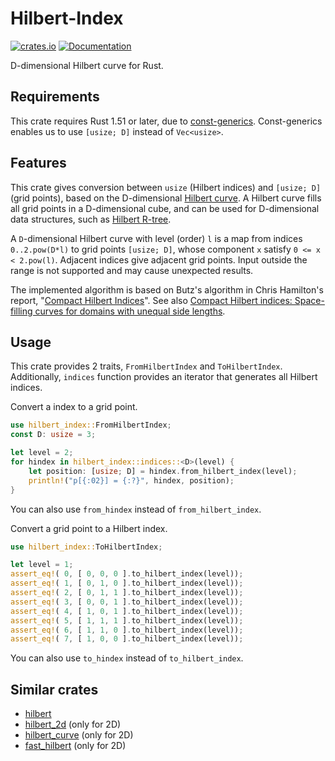 # Hilbert-Index

[![crates.io](https://img.shields.io/crates/v/hilbert_index?label=latest)](https://crates.io/crates/hilbert_index)
[![Documentation](https://docs.rs/hilbert_index/badge.svg)](https://docs.rs/hilbert_index/)

D-dimensional Hilbert curve for Rust.


## Requirements

This crate requires Rust 1.51 or later, due to [const-generics](https://rust-lang.github.io/rfcs/2000-const-generics.html).
Const-generics enables us to use `[usize; D]` instead of `Vec<usize>`.


## Features

This crate gives conversion between `usize` (Hilbert indices) and `[usize; D]` (grid points), 
based on the D-dimensional [Hilbert curve](https://en.wikipedia.org/wiki/Hilbert_curve). 
A Hilbert curve fills all grid points in a D-dimensional cube,
and can be used for D-dimensional data structures, such as [Hilbert R-tree](https://en.wikipedia.org/wiki/Hilbert_R-tree).

A `D`-dimensional Hilbert curve with level (order) `l` is a map from indices `0..2.pow(D*l)` to grid points `[usize; D]`,
whose component `x` satisfy `0 <= x < 2.pow(l)`.
Adjacent indices give adjacent grid points.
Input outside the range is not supported and may cause unexpected results.

The implemented algorithm is based on Butz's algorithm in Chris Hamilton's report, 
"[Compact Hilbert Indices](https://citeseerx.ist.psu.edu/viewdoc/download?doi=10.1.1.133.7490&rep=rep1&type=pdf)".
See also [Compact Hilbert indices: Space-filling curves for domains with unequal side lengths](https://doi.org/10.1016/j.ipl.2007.08.034).


## Usage

This crate provides 2 traits, `FromHilbertIndex` and `ToHilbertIndex`.
Additionally, `indices` function provides an iterator that generates all Hilbert indices.

Convert a index to a grid point.

```rust
use hilbert_index::FromHilbertIndex;
const D: usize = 3;

let level = 2;
for hindex in hilbert_index::indices::<D>(level) {
    let position: [usize; D] = hindex.from_hilbert_index(level);
    println!("p[{:02}] = {:?}", hindex, position);
}
```

You can also use `from_hindex` instead of `from_hilbert_index`.


Convert a grid point to a Hilbert index.

```rust
use hilbert_index::ToHilbertIndex;

let level = 1;
assert_eq!( 0, [ 0, 0, 0 ].to_hilbert_index(level));
assert_eq!( 1, [ 0, 1, 0 ].to_hilbert_index(level));
assert_eq!( 2, [ 0, 1, 1 ].to_hilbert_index(level));
assert_eq!( 3, [ 0, 0, 1 ].to_hilbert_index(level));
assert_eq!( 4, [ 1, 0, 1 ].to_hilbert_index(level));
assert_eq!( 5, [ 1, 1, 1 ].to_hilbert_index(level));
assert_eq!( 6, [ 1, 1, 0 ].to_hilbert_index(level));
assert_eq!( 7, [ 1, 0, 0 ].to_hilbert_index(level));
```

You can also use `to_hindex` instead of `to_hilbert_index`.


## Similar crates

* [hilbert](https://crates.io/crates/hilbert)
* [hilbert_2d](https://crates.io/crates/hilbert_2d) (only for 2D)
* [hilbert_curve](https://crates.io/crates/hilbert_curve) (only for 2D)
* [fast_hilbert](https://crates.io/crates/fast_hilbert) (only for 2D)
